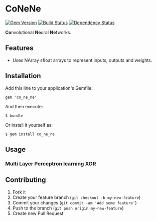 # CoNeNe

[![Gem Version](https://badge.fury.io/rb/co_ne_ne.png)](http://badge.fury.io/rb/co_ne_ne)
[![Build Status](https://travis-ci.org/neilslater/co_ne_ne.png?branch=master)](http://travis-ci.org/neilslater/co_ne_ne)
[![Dependency Status](https://gemnasium.com/neilslater/co_ne_ne.png)](https://gemnasium.com/neilslater/co_ne_ne)

**Co**nvolutional **Ne**ural **Ne**tworks.

## Features

 * Uses NArray sfloat arrays to represent inputs, outputs and weights.

## Installation

Add this line to your application's Gemfile:

    gem 'co_ne_ne'

And then execute:

    $ bundle

Or install it yourself as:

    $ gem install co_ne_ne

## Usage

### Multi Layer Perceptron learning XOR



## Contributing

1. Fork it
2. Create your feature branch (`git checkout -b my-new-feature`)
3. Commit your changes (`git commit -am 'Add some feature'`)
4. Push to the branch (`git push origin my-new-feature`)
5. Create new Pull Request
